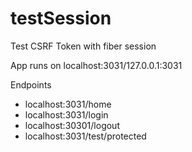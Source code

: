 # testSession
Test CSRF Token with fiber session


App runs on localhost:3031/127.0.0.1:3031


Endpoints 

- localhost:3031/home
- localhost:3031/login
- localhost:30301/logout
- localhost:3031/test/protected 

